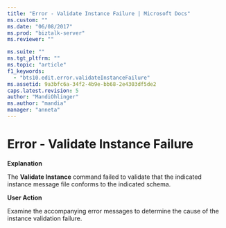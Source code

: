 ```yaml
---
title: "Error - Validate Instance Failure | Microsoft Docs"
ms.custom: ""
ms.date: "06/08/2017"
ms.prod: "biztalk-server"
ms.reviewer: ""

ms.suite: ""
ms.tgt_pltfrm: ""
ms.topic: "article"
f1_keywords: 
  - "bts10.edit.error.validateInstanceFailure"
ms.assetid: 9a3bfc6a-34f2-4b9e-bb68-2e4303df5de2
caps.latest.revision: 5
author: "MandiOhlinger"
ms.author: "mandia"
manager: "anneta"
---
```

# Error - Validate Instance Failure
**Explanation**  
  
 The **Validate Instance** command failed to validate that the indicated instance message file conforms to the indicated schema.  
  
 **User Action**  
  
 Examine the accompanying error messages to determine the cause of the instance validation failure.